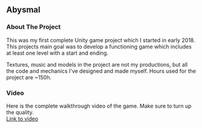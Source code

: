 ## Abysmal

### About The Project
This was my first complete Unity game project which I started in early 2018. This projects main goal was to develop a functioning game which includes at least one level with a start and ending.

Textures, music and models in the project are not my productions, but all the code and mechanics I've designed and made myself. Hours used for the project are ~150h.

### Video
Here is the complete walkthrough video of the game. Make sure to turn up the quality.  
[Link to video](https://jamkstudent-my.sharepoint.com/:v:/g/personal/l5078_student_jamk_fi/EZ8lxx9tM_lHqNVgYkDFVVMBM4eXQhsa0haba1xJ1joYUw?e=pEb1eH)
